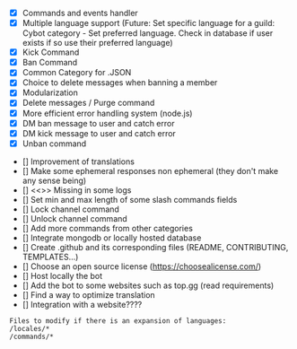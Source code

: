 - [x] Commands and events handler
- [x] Multiple language support (Future: Set specific language for a guild: Cybot category - Set preferred language. Check in database if user exists if so use their preferred language)
- [x] Kick Command
- [x] Ban Command
- [x] Common Category for .JSON
- [x] Choice to delete messages when banning a member
- [x] Modularization
- [x] Delete messages / Purge command
- [x] More efficient error handling system (node.js)
- [x] DM ban message to user and catch error
- [x] DM kick message to user and catch error
- [x] Unban command
- [] Improvement of translations
- [] Make some ephemeral responses non ephemeral (they don't make any sense being)
- [] <<>> Missing in some logs
- [] Set min and max length of some slash commands fields
- [] Lock channel command
- [] Unlock channel command
- [] Add more commands from other categories
- [] Integrate mongodb or locally hosted database
- [] Create .github and its corresponding files (README, CONTRIBUTING, TEMPLATES...)
- [] Choose an open source license (https://choosealicense.com/)
- [] Host locally the bot
- [] Add the bot to some websites such as top.gg (read requirements)
- [] Find a way to optimize translation
- [] Integration with a website????

```
Files to modify if there is an expansion of languages:
/locales/*
/commands/*
```